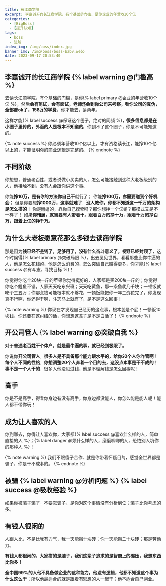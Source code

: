 ```yaml
---
title: 长江商学院
excerpt: 李嘉诚开的长江商学院，有个基础的门槛，是你企业的年营收10个亿
categories:
  - [BigBoss]
  - [提升认知]
tags:
  - boss
  - 进阶
index_img: /img/boss/index.jpg
banner_img: /img/boss/boss-baby.webp
date: 2023-09-17 20:53:40
---
```


## 李嘉诚开的长江商学院 {% label warning @门槛高 %}

去读长江商学院，有个基础的门槛，是你{% label primary @企业的年营收10个亿 %}，然后<b class=text-info>会有笔试，会有面试，老师还会到你公司来考察，看你公司的真伪，全部都ok了，158万的学费</b>，你才能去，读两年。

这样才能{% label success @保证这个圈子，绝对的同频 %}，<b class=text-info>很多信息都是在小圈子里传的，外面的人是根本不知道的</b>，你到不了这个圈子，你是不可能知道的。

{% note success %}
你必须年营收10个亿以上，才有资格读长江，能挣10个亿以上的，才能证明你的商业逻辑是完整的。
{% endnote %}

## 不同阶级

你想想，普通老百姓，或者说做小买卖的人，怎么可能接触到这种大老板级别的人，他接触不到，没有人会跟你讲这个事。

你能<b class=text-info>挣10万，是有你的方法你自己干</b>就行了；
你能<b class=text-success>挣100万，你需要碰到个好机会</b>；
但是你要想<b class=text-warning>挣1000万，这事就难了，没人教你，你都不知道这一千万的架构是怎么搭的</b>！
你是懵逼的，靠你自己摸索吗？那你想挣一个亿呢？那模式又是不一样了！
如果<b class=text-success>你懵逼，就需要有人带着干，跟着百万的挣十万，跟着千万的挣百万，跟着上亿的挣千万。</b>

## 为什么大老板愿意花那么多钱去读商学院

那是因为<b class=text-danger>钱已经不是钱了，足够用了，没有什么奋斗意义了，视野已经封顶了</b>，这个时候得{% label primary @突破局限 %}，出去见见世界，看看那些比你牛逼的人，他是怎么花钱的，他是怎么消费的，怎么突破自己赚得更多，你才能{% label success @有斗志，寻找目标 %}！

你觉得你吃个20块一斤的苹果你觉得挺好的，人家都是买200块一斤的；你觉得你吃个鲤鱼不错，人家天天吃东兴班；天天吃黄鱼，那一条鱼就几千块；一顿饭就吃个三五万；你那点钱可能根本就不够花，一顿饭能把你一年工资花完了，你发现真不行啊，你还得干啊，斗志马上就有了，是不是这么回事！

{% note warning %}
你现在才发现自己经历的这点事，根本就是个屁！一顿饭10块钱，你还要在这纠结的话，你想想这辈子是不是白活了！
{% endnote %}


## 开公司管人 {% label warning @突破自我 %}

对于<b class=text-info>普通老百姓干个体户，就是最牛逼的事，就已经到极限了。</b>

你说你<b class=text-warning>开公司管人，很多人是不具备那个能力跟水平的，给你20个人你咋管啊！每个人不同的性格，你想调整20个人奔着一个目的去，这没点本事是干不成的！事不是一个人干的</b>，很多人他没见过钱，他是不理解钱是怎么回事呢！

## 高手

你是不是高手，得看你身边有没有高手，你身边都没能人，你怎么能是能人呢！能人都不带你玩！

## 成为让人喜欢的人

你到哪去，你得让人喜欢你，大家都{% label success @喜欢什么样的人，简单直接的人 %}；{% label danger @烦什么样的人，磨磨唧唧的人，恐怕别人坑你的那种人 %}！

{% note warning %}
我们不跟傻子合作，就是你带着怀疑目的，感觉全世界都是骗子，你是干不成事的。
{% endnote %}

## 被骗 {% label warning @分析问题 %} {% label success @吸收经验 %}
如果你被骗子骗了，不要怨骗子，是你对这个事情没有分析到位；骗子比你考虑的多。

## 有钱人很闲的

人跟人比，不是比我有力气，我一天能搬十块砖；你一天能搬二十块砖；那是劳动力。

<b class=text-success>有钱人都很闲的，大家拼的是脑子，我们这辈子追求的是智商上的碾压，我想东西比你多！</b>

<b class=text-info>全中国99%的人他不具备做企业的这种能力，他没有逻辑，他都不知道这个事为什么这么干</b>；所以他最适合的就是跟着有思想的人一起干；他不适合自己创业。